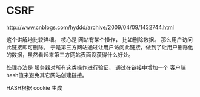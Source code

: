 # CSRF

http://www.cnblogs.com/hyddd/archive/2009/04/09/1432744.html


这个讲解地比较详细。
核心是 网站有某个操作， 比如删除数据。 那么用户访问此链接即可删除。
于是第三方网站通过让用户访问此链接，做到了让用户删除他的数据，虽然看起来第三方网站表面没获得什么好处。


处理办法是 服务器对所有这类操作进行验证， 通过在链接中增加一个 客户端hash值来避免其它网站创建链接。

HASH根据  cookie 生成
